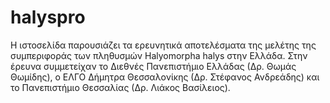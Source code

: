 # halyspro
Η ιστοσελίδα παρουσιάζει τα ερευνητικά αποτελέσματα της μελέτης της συμπεριφοράς των πληθυσμών Halyomorpha halys στην Ελλάδα. Στην έρευνα συμμετείχαν το Διεθνές Πανεπιστήμιο Ελλάδας (Δρ. Θωμάς Θωμίδης), ο ΕΛΓΟ Δήμητρα Θεσσαλονίκης (Δρ. Στέφανος Ανδρεάδης) και το Πανεπιστήμιο Θεσσαλίας (Δρ. Λιάκος Βασίλειος).
